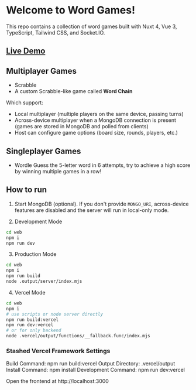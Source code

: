 # Welcome to Word Games!

This repo contains a collection of word games built with Nuxt 4, Vue 3, TypeScript, Tailwind CSS, and Socket.IO.

## [Live Demo](https://word-games-rave.onrender.com)

## Multiplayer Games
- Scrabble
- A custom Scrabble-like game called **Word Chain**

Which support:
- Local multiplayer (multiple players on the same device, passing turns)
- Across-device multiplayer when a MongoDB connection is present (games are stored in MongoDB and polled from clients)
- Host can configure game options (board size, rounds, players, etc.)

## Singleplayer Games
- Wordle
Guess the 5-letter word in 6 attempts, try to achieve a high score by winning multiple games in a row!

## How to run
1. Start MongoDB (optional). If you don't provide `MONGO_URI`, across-device features are disabled and the server will run in local-only mode.

2. Development Mode
```bash
cd web
npm i
npm run dev
```

3. Production Mode
```bash
cd web
npm i
npm run build
node .output/server/index.mjs
```

4. Vercel Mode
```bash
cd web
npm i
# use scripts or node server directly
npm run build:vercel
npm run dev:vercel
# or for only backend
node .vercel/output/functions/__fallback.func/index.mjs
```

### Stashed Vercel Framework Settings
Build Command: npm run build:vercel
Output Directory: .vercel/output
Install Command: npm install
Development Command: npm run dev:vercel

Open the frontend at http://localhost:3000
